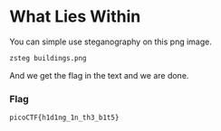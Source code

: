 # What Lies Within
You can simple use steganography on this png image.
```bash
zsteg buildings.png
```
And we get the flag in the text and we are done.

### Flag
```
picoCTF{h1d1ng_1n_th3_b1t5}
```